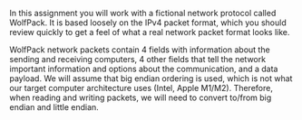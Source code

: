 In this assignment you will work with a fictional network protocol called WolfPack. It is based loosely on the IPv4 packet format, which you should review quickly to get a feel of what a real network packet format looks like.

WolfPack network packets contain 4 fields with information about the sending and receiving computers, 4 other fields that tell the network important information and options about the communication, and a data payload. We will assume that big endian ordering is used, which is not what our target computer architecture uses (Intel, Apple M1/M2). Therefore, when reading and writing packets, we will need to convert to/from big endian and little endian.
